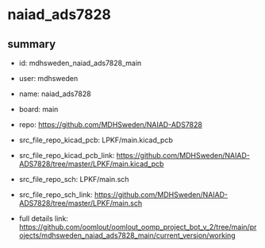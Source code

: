 # naiad_ads7828
 
## summary 
* id: mdhsweden_naiad_ads7828_main
* user: mdhsweden
* name: naiad_ads7828
* board: main
* repo: https://github.com/MDHSweden/NAIAD-ADS7828
* src_file_repo_kicad_pcb: LPKF/main.kicad_pcb
* src_file_repo_kicad_pcb_link: https://github.com/MDHSweden/NAIAD-ADS7828/tree/master/LPKF/main.kicad_pcb


* src_file_repo_sch: LPKF/main.sch
* src_file_repo_sch_link: https://github.com/MDHSweden/NAIAD-ADS7828/tree/master/LPKF/main.sch
* full details link: https://github.com/oomlout/oomlout_oomp_project_bot_v_2/tree/main/projects/mdhsweden_naiad_ads7828_main/current_version/working  







